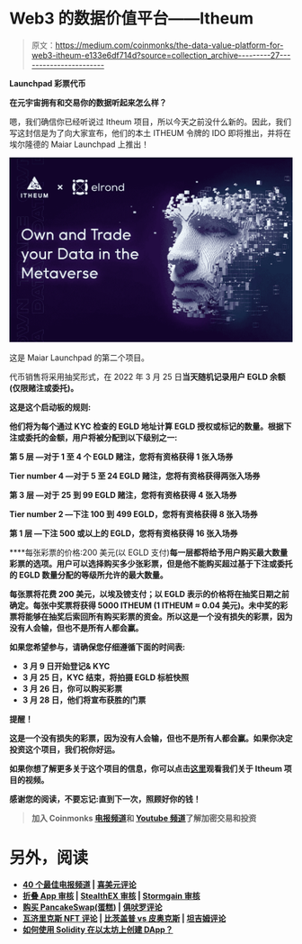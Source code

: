 # Web3 的数据价值平台——Itheum

> 原文：<https://medium.com/coinmonks/the-data-value-platform-for-web3-itheum-e133e6df714d?source=collection_archive---------27----------------------->

**Launchpad 彩票代币**

**在元宇宙拥有和交易你的数据听起来怎么样？**

嗯，我们确信你已经听说过 Itheum 项目，所以今天之前没什么新的。因此，我们写这封信是为了向大家宣布，他们的本土 ITHEUM 令牌的 IDO 即将推出，并将在埃尔隆德的 Maiar Launchpad 上推出！

![](img/90eb09119645b4f118488ceb7ecd5925.png)

这是 Maiar Launchpad 的第二个项目。

代币销售将采用抽奖形式，在 2022 年 3 月 25 日**当天随机记录用户 EGLD 余额(仅限赌注或委托)。**

****这是这个启动板的规则:****

**他们将为每个通过 KYC 检查的 EGLD 地址计算 EGLD 授权或标记的数量。根据下注或委托的金额，用户将被分配到以下级别之一:**

****第 5 层** —对于 1 至 4 个 EGLD 赌注，您将有资格获得 1 张入场券**

****Tier number 4** —对于 5 至 24 EGLD 赌注，您将有资格获得两张入场券**

****第 3 层** —对于 25 到 99 EGLD 赌注，您将有资格获得 4 张入场券**

****Tier number 2** —下注 100 到 499 EGLD，您将有资格获得 8 张入场券**

****第 1 层** —下注 500 或以上的 EGLD，您将有资格获得 16 张入场券**

****每张彩票的价格:200 美元(以 EGLD 支付)**每一层都将给予用户购买最大数量彩票的选项。用户可以选择购买多少张彩票，但是他不能购买超过基于下注或委托的 EGLD 数量分配的等级所允许的最大数量。**

**每张票将花费 200 美元，以埃及镑支付；以 EGLD 表示的价格将在抽奖日期之前确定。每张中奖票将获得 5000 ITHEUM (1 ITHEUM ≈ 0.04 美元)。未中奖的彩票将能够在抽奖后索回所有购买彩票的资金。所以这是一个没有损失的彩票，因为没有人会输，但也不是所有人都会赢。**

**如果您希望参与，请确保您仔细遵循下面的时间表:**

*   **3 月 9 日开始登记& KYC**
*   **3 月 25 日，KYC 结束，将拍摄 EGLD 标桩快照**
*   **3 月 26 日，你可以购买彩票**
*   **3 月 28 日，他们将宣布获胜的门票**

****提醒！****

**这是一个没有损失的彩票，因为没有人会输，但也不是所有人都会赢。如果你决定投资这个项目，我们祝你好运。**

**如果你想了解更多关于这个项目的信息，你可以点击[这里](https://www.youtube.com/watch?v=Hk7aCzNWJg4)观看我们关于 Itheum 项目的视频。**

**感谢您的阅读，不要忘记:直到下一次，照顾好你的钱！**

> **加入 Coinmonks [电报频道](https://t.me/coincodecap)和 [Youtube 频道](https://www.youtube.com/c/coinmonks/videos)了解加密交易和投资**

# **另外，阅读**

*   **[40 个最佳电报频道](https://coincodecap.com/best-telegram-channels) | [喜美元评论](https://coincodecap.com/hi-dollar-review)**
*   **[折叠 App 审核](https://coincodecap.com/fold-app-review) | [StealthEX 审核](/coinmonks/stealthex-review-396c67309988) | [Stormgain 审核](https://coincodecap.com/stormgain-review)**
*   **[购买 PancakeSwap(蛋糕)](https://coincodecap.com/buy-pancakeswap) | [俱吠罗评论](/coinmonks/coinswitch-kuber-review-1a8dc5c7a739)**
*   **[瓦济里克斯 NFT 评论](https://coincodecap.com/wazirx-nft-review) | [比茨盖普 vs 皮奥克斯](https://coincodecap.com/bitsgap-vs-pionex) | [坦吉姆评论](https://coincodecap.com/tangem-wallet-review)**
*   **[如何使用 Solidity 在以太坊上创建 DApp？](https://coincodecap.com/create-a-dapp-on-ethereum-using-solidity)**